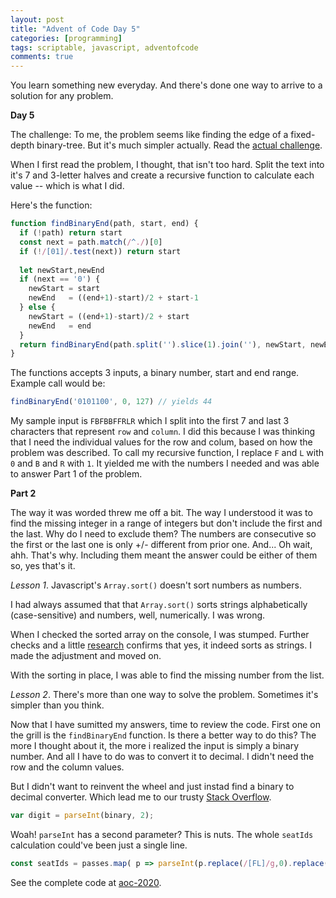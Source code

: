 ```yaml
---
layout: post
title: "Advent of Code Day 5"
categories: [programming]
tags: scriptable, javascript, adventofcode
comments: true
---
```


You learn something new everyday. And there's done one way to arrive to a solution for any problem. 

<!--more-->

**Day 5**

The challenge: To me, the problem seems like finding the edge of a fixed-depth binary-tree. But it's much simpler actually. Read the [actual challenge](https://adventofcode.com/2020/day/5).

When I first read the problem, I thought, that isn't too hard. Split the text into it's 7 and 3-letter halves and create a recursive function to calculate each value -- which is what I did.

Here's the function:

```javascript
function findBinaryEnd(path, start, end) {
  if (!path) return start
  const next = path.match(/^./)[0]
  if (!/[01]/.test(next)) return start
   
  let newStart,newEnd
  if (next == '0') {
    newStart = start
    newEnd   = ((end+1)-start)/2 + start-1
  } else {
    newStart = ((end+1)-start)/2 + start 
    newEnd   = end
  }
  return findBinaryEnd(path.split('').slice(1).join(''), newStart, newEnd)
}
```

The functions accepts 3 inputs, a binary number, start and end range. Example call would be:

```javascript
findBinaryEnd('0101100', 0, 127) // yields 44
```

My sample input is `FBFBBFFRLR` which I split into the first 7 and last 3 characters that represent `row` and `column`. I did this because I was thinking that I need the individual values for the row and colum, based on how the problem was described. To call my recursive function, I replace `F` and `L` with `0` and `B` and `R` with `1`. It yielded me with the numbers I needed and was able to answer Part 1 of the problem.



**Part 2**

The way it was worded threw me off a bit. The way I understood it was to find the missing integer in a range of integers but don't include the first and the last. Why do I need to exclude them? The numbers are consecutive so the first or the last one is only +/- different from prior one. And... Oh wait, ahh. That's why. Including them meant the answer could be either of them so, yes that's it.

*Lesson 1*.  Javascript's `Array.sort()` doesn't sort numbers as numbers. 

I had always assumed that that `Array.sort()` sorts strings alphabetically (case-sensitive) and numbers, well, numerically. I was wrong.

When I checked the sorted array on the console, I was stumped. Further checks and a little [research](https://developer.mozilla.org/en-US/docs/Web/JavaScript/Reference/Global_Objects/Array/sort) confirms that yes, it indeed sorts as strings.  I made the adjustment and moved on.

With the sorting in place, I was able to find the missing number from the list.



*Lesson 2*. There's more than one way to solve the problem. Sometimes it's simpler than you think.

Now that I have sumitted my answers, time to review the code. First one on the grill is the `findBinaryEnd` function. Is there a better way to do this? The more I thought about it, the more i realized the input is simply a binary number. And all I have to do was to convert it to decimal. I didn't need the row and the column values.

But I didn't want to reinvent the wheel and just instad find a binary to decimal converter. Which lead me to our trusty [Stack Overflow](https://stackoverflow.com/questions/10258828/how-to-convert-binary-string-to-decimal). 

```javascript
var digit = parseInt(binary, 2);
```

Woah! `parseInt` has a second parameter? This is nuts.  The whole `seatIds` calculation could've been just a single line.

```javascript
const seatIds = passes.map( p => parseInt(p.replace(/[FL]/g,0).replace(/[BR]/g,1),2))
```



See the complete code at [aoc-2020](https://github.com/supermamon/aoc-2020).

